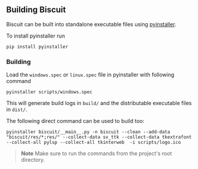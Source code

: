## Building Biscuit

Biscuit can be built into standalone executable files using [pyinstaller](https://pyinstaller.org/).

To install pyinstaller run
```
pip install pyinstaller
```

### Building

Load the `windows.spec` or `linux.spec` file in pyinstaller with following command
```
pyinstaller scripts/windows.spec
```
This will generate build logs in `build/` and the distributable executable files in `dist/`.

The following direct command can be used to build too:
```
pyinstaller biscuit/__main__.py -n biscuit --clean --add-data "biscuit/res/*;res/" --collect-data sv_ttk --collect-data tkextrafont --collect-all pylsp --collect-all tkinterweb  -i scripts/logo.ico
```

> **Note**
> Make sure to run the commands from the project's root directory.
